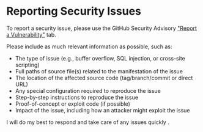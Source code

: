 # Reporting Security Issues

To report a security issue, please use the GitHub Security Advisory ["Report a Vulnerability"](https://github.com/ad3m3r5/scratch-map/security/advisories/new) tab.


Please include as much relevant information as possible, such as:
* The type of issue (e.g., buffer overflow, SQL injection, or cross-site scripting)
* Full paths of source file(s) related to the manifestation of the issue
* The location of the affected source code (tag/branch/commit or direct URL)
* Any special configuration required to reproduce the issue
* Step-by-step instructions to reproduce the issue
* Proof-of-concept or exploit code (if possible)
* Impact of the issue, including how an attacker might exploit the issue


I will do my best to respond and take care of any issues quickly .
